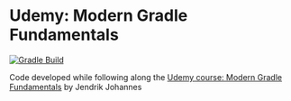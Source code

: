 # Udemy: Modern Gradle Fundamentals

[![Gradle Build](https://github.com/tinohertlein/udemy-modern-gradle-fundamentals/actions/workflows/build.yml/badge.svg)](https://github.com/tinohertlein/udemy-modern-gradle-fundamentals/actions/workflows/build.yml)

Code developed while following along
the [Udemy course: Modern Gradle Fundamentals](https://www.udemy.com/course/modern-gradle-fundamentals) by Jendrik
Johannes
